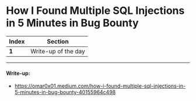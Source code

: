# How I Found Multiple SQL Injections in 5 Minutes in Bug Bounty

Index | Section
--- | ---
**1** | Write-up of the day

___


#### Write-up: 

* https://omar0x01.medium.com/how-i-found-multiple-sql-injections-in-5-minutes-in-bug-bounty-40155964c498
